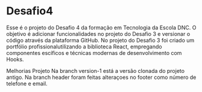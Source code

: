 # Desafio4
Esse é o projeto do Desafio 4 da formação em Tecnologia da Escola DNC. 
O objetivo é adicionar funcionalidades no projeto do Desafio 3 e versionar o código através da plataforma GitHub. No projeto do Desafio 3 foi criado um portfólio profissionalutilizando a biblioteca React, empregando componentes escíficos e técnicas modernas de desenvolvimento com Hooks.

Melhorias Projeto
Na branch version-1 está a versão clonada do projeto antigo.
Na branch header foram feitas alteraçoes no footer como número de telefone e email.